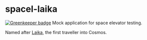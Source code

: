 # spacel-laika

[![Greenkeeper badge](https://badges.greenkeeper.io/stratos/spacel-laika.svg)](https://greenkeeper.io/)
Mock application for space elevator testing.

Named after [Laika](https://en.wikipedia.org/wiki/Laika), the first traveller into Cosmos.